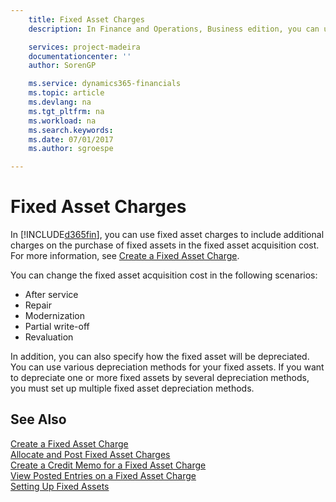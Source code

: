 ```yaml
---
    title: Fixed Asset Charges
    description: In Finance and Operations, Business edition, you can use fixed asset charges to include additional charges on the purchase of fixed assets in the fixed asset acquisition cost.

    services: project-madeira
    documentationcenter: ''
    author: SorenGP

    ms.service: dynamics365-financials
    ms.topic: article
    ms.devlang: na
    ms.tgt_pltfrm: na
    ms.workload: na
    ms.search.keywords:
    ms.date: 07/01/2017
    ms.author: sgroespe

---
```

# Fixed Asset Charges
In [!INCLUDE[d365fin](../../includes/d365fin_md.md)], you can use fixed asset charges to include additional charges on the purchase of fixed assets in the fixed asset acquisition cost. For more information, see [Create a Fixed Asset Charge](how-to-create-a-fixed-asset-charge.md).  

You can change the fixed asset acquisition cost in the following scenarios:  

- After service  
- Repair  
- Modernization  
- Partial write-off  
- Revaluation  

In addition, you can also specify how the fixed asset will be depreciated. You can use various depreciation methods for your fixed assets. If you want to depreciate one or more fixed assets by several depreciation methods, you must set up multiple fixed asset depreciation methods.  

## See Also  
 [Create a Fixed Asset Charge](how-to-create-a-fixed-asset-charge.md)   
 [Allocate and Post Fixed Asset Charges](how-to-allocate-and-post-fixed-asset-charges.md)   
 [Create a Credit Memo for a Fixed Asset Charge](how-to-create-a-credit-memo-for-a-fixed-asset-charge.md)   
 [View Posted Entries on a Fixed Asset Charge](how-to-view-posted-entries-on-a-fixed-asset-charge.md)   
 [Setting Up Fixed Assets](../../fa-setup.md)
